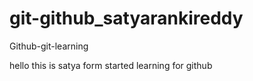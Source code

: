 # git-github_satyarankireddy
Github-git-learning


hello this is satya form started learning for github
